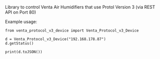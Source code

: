 Library to control Venta Air Humidifiers that use Protol Version 3 (via REST API on Port 80) 

Example usage:
``` { .py }
from venta_protocol_v3_device import Venta_Protocol_v3_Device

d = Venta_Protocol_v3_Device("192.168.178.87")
d.getStatus()

print(d.toJSON())
```
